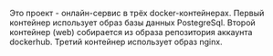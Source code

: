 Это проект - онлайн-сервис в трёх docker-контейнерах. Первый контейнер использует образ базы данных PostegreSql. Второй контейнер (web) собирается из образа репозитория аккаунта dockerhub. Третий контейнер использует образ nginx.

